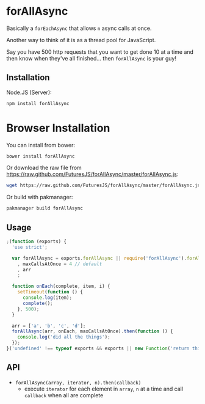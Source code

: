 forAllAsync
===

Basically a `forEachAsync` that allows `n` async calls at once.

Another way to think of it is as a thread pool for JavaScript.

Say you have 500 http requests that you want to get done
10 at a time and then know when they've all finished...
then `forAllAsync` is your guy!

Installation
---

Node.JS (Server):

```bash
npm install forAllAsync
```

Browser Installation
===

You can install from bower:

```bash
bower install forAllAsync
```

Or download the raw file from <https://raw.github.com/FuturesJS/forAllAsync/master/forAllAsync.js>:

```bash
wget https://raw.github.com/FuturesJS/forAllAsync/master/forAllAsync.js
```

Or build with pakmanager:

```bash
pakmanager build forAllAsync
```

Usage
---

```javascript
;(function (exports) {
  'use strict';

  var forAllAsync = exports.forAllAsync || require('forAllAsync').forAllAsync
    , maxCallsAtOnce = 4 // default
    , arr
    ;

  function onEach(complete, item, i) {
    setTimeout(function () {
      console.log(item);
      complete();
    }, 500);
  }

  arr = ['a', 'b', 'c', 'd'];
  forAllAsync(arr, onEach, maxCallsAtOnce).then(function () {
    console.log('did all the things');
  });
}('undefined' !== typeof exports && exports || new Function('return this')())));
```
    
API
---

  * `forAllAsync(array, iterator, n).then(callback)`
    * execute `iterator` for each element in `array`, `n` at a time and call `callback` when all are complete
